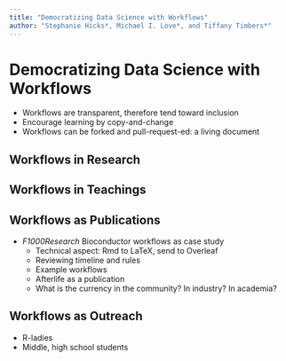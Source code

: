 ```yaml
---
title: "Democratizing Data Science with Workflows"
author: "Stephanie Hicks*, Michael I. Love*, and Tiffany Timbers*"
---
```


# Democratizing Data Science with Workflows

* Workflows are transparent, therefore tend toward inclusion
* Encourage learning by copy-and-change
* Workflows can be forked and pull-request-ed: a living document

## Workflows in Research

## Workflows in Teachings

## Workflows as Publications

* *F1000Research* Bioconductor workflows as case study
    - Technical aspect: Rmd to LaTeX, send to Overleaf
    - Reviewing timeline and rules
    - Example workflows
    - Afterlife as a publication
    - What is the currency in the community? In industry? In academia?
 
 ## Workflows as Outreach
 
* R-ladies 
* Middle, high school students
